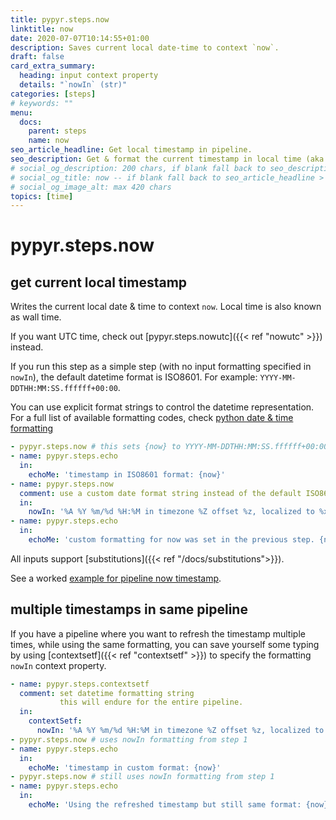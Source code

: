 ```yaml
---
title: pypyr.steps.now
linktitle: now
date: 2020-07-07T10:14:55+01:00
description: Saves current local date-time to context `now`.
draft: false
card_extra_summary:
  heading: input context property
  details: "`nowIn` (str)"
categories: [steps]
# keywords: ""
menu:
  docs:
    parent: steps
    name: now
seo_article_headline: Get local timestamp in pipeline.
seo_description: Get & format the current timestamp in local time (aka wall time) during task-runner pipeline execution.
# social_og_description: 200 chars, if blank fall back to seo_description then description
# social_og_title: now -- if blank fall back to seo_article_headline > .Title. Max 70 chars
# social_og_image_alt: max 420 chars
topics: [time]
---
```

# pypyr.steps.now
## get current local timestamp
Writes the current local date & time to context `now`. Local time is also known 
as wall time.

If you want UTC time, check out [pypyr.steps.nowutc]({{< ref "nowutc" >}}) 
instead.

If you run this step as a simple step (with no input formatting specified in 
`nowIn`), the default datetime format is ISO8601. For example: 
`YYYY-MM-DDTHH:MM:SS.ffffff+00:00`.

You can use explicit format strings to control the datetime representation. For 
a full list of available formatting codes, check [python date & time formatting](https://docs.python.org/library/datetime.html#strftime-and-strptime-behavior)

```yaml
- pypyr.steps.now # this sets {now} to YYYY-MM-DDTHH:MM:SS.ffffff+00:00
- name: pypyr.steps.echo
  in:
    echoMe: 'timestamp in ISO8601 format: {now}'
- name: pypyr.steps.now
  comment: use a custom date format string instead of the default ISO8601
  in:
    nowIn: '%A %Y %m/%d %H:%M in timezone %Z offset %z, localized to %x'
- name: pypyr.steps.echo
  in:
    echoMe: 'custom formatting for now was set in the previous step. {now}'
```

All inputs support [substitutions]({{< ref "/docs/substitutions">}}).

See a worked [example for pipeline now timestamp](https://github.com/pypyr/pypyr-example/tree/master/pipelines/now.yaml).

## multiple timestamps in same pipeline
If you have a pipeline where you want to refresh the timestamp multiple times, 
while using the same formatting, you can save yourself some typing by using 
[contextsetf]({{< ref "contextsetf" >}}) to specify the formatting `nowIn`
context property.

```yaml
- name: pypyr.steps.contextsetf
  comment: set datetime formatting string
           this will endure for the entire pipeline.
  in:
    contextSetf:
      nowIn: '%A %Y %m/%d %H:%M in timezone %Z offset %z, localized to %x'
- pypyr.steps.now # uses nowIn formatting from step 1
- name: pypyr.steps.echo
  in:
    echoMe: 'timestamp in custom format: {now}'
- pypyr.steps.now # still uses nowIn formatting from step 1
- name: pypyr.steps.echo
  in:
    echoMe: 'Using the refreshed timestamp but still same format: {now}'
```